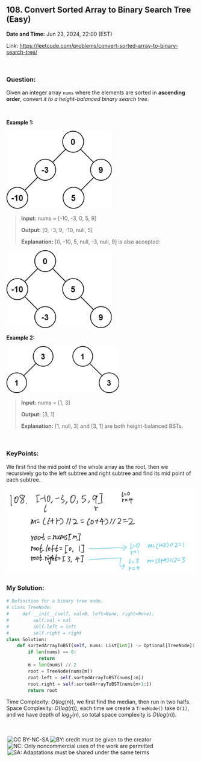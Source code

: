 ## 108. Convert Sorted Array to Binary Search Tree (Easy)
**Date and Time:** Jun 23, 2024, 22:00 (EST)

Link: https://leetcode.com/problems/convert-sorted-array-to-binary-search-tree/

<br>

### Question:
Given an integer array `nums` where the elements are sorted in **ascending order**, convert _it to a height-balanced binary search tree_.

<br>

**Example 1:**

<img src="../images/108_1.jpg" width=280>

> **Input:** nums = [-10, -3, 0, 5, 9]
>
> **Output:** [0, -3, 9, -10, null, 5]
>
> **Explanation:** [0, -10, 5, null, -3, null, 9] is also accepted:

<img src="../images/108_2.jpg" width=280>

**Example 2:**

<img src="../images/108_3.jpg" width=300>

> **Input:** nums = [1, 3]
> 
> **Output:** [3, 1]
>
> **Explanation:** [1, null, 3] and [3, 1] are both height-balanced BSTs.

<br>

### KeyPoints: 
We first find the mid point of the whole array as the root, then we recursively go to the left subtree and right subtree and find its mid point of each subtree.

<img src="../images/108_4.png" width=700>

<br>

### My Solution:
```python
# Definition for a binary tree node.
# class TreeNode:
#     def __init__(self, val=0, left=None, right=None):
#         self.val = val
#         self.left = left
#         self.right = right
class Solution:
    def sortedArrayToBST(self, nums: List[int]) -> Optional[TreeNode]:
        if len(nums) == 0:
            return
        m = len(nums) // 2
        root = TreeNode(nums[m])
        root.left = self.sortedArrayToBST(nums[:m])
        root.right = self.sortedArrayToBST(nums[m+1:])
        return root
```
Time Complexity: $O(log(n))$, we first find the median, then run in two halfs. <br>
Space Complexity: $O(log(n))$, each time we create a `TreeNode()` take `O(1)`, and we have depth of $log_2(n)$, so total space complexity is $O(log(n))$.

<br>

<img style="height:22px!important;margin-left:3px;vertical-align:text-bottom;" src="https://mirrors.creativecommons.org/presskit/icons/cc.svg?ref=chooser-v1" alt="CC BY-NC-SA" title="CC BY-NC-SA"><img style="height:22px!important;margin-left:3px;vertical-align:text-bottom;" src="https://mirrors.creativecommons.org/presskit/icons/by.svg?ref=chooser-v1" alt="BY: credit must be given to the creator" title="BY: credit must be given to the creator"><img style="height:22px!important;margin-left:3px;vertical-align:text-bottom;" src="https://mirrors.creativecommons.org/presskit/icons/nc.svg?ref=chooser-v1" alt="NC: Only noncommercial uses of the work are permitted" title="NC: Only noncommercial uses of the work are permitted"><img style="height:22px!important;margin-left:3px;vertical-align:text-bottom;" src="https://mirrors.creativecommons.org/presskit/icons/sa.svg?ref=chooser-v1" alt="SA: Adaptations must be shared under the same terms" title="SA: Adaptations must be shared under the same terms">
